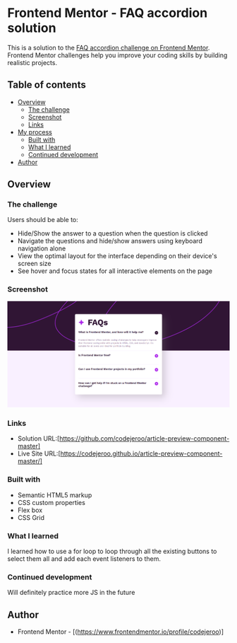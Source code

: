 # Frontend Mentor - FAQ accordion solution

This is a solution to the [FAQ accordion challenge on Frontend Mentor](https://www.frontendmentor.io/challenges/faq-accordion-wyfFdeBwBz). Frontend Mentor challenges help you improve your coding skills by building realistic projects. 

## Table of contents

- [Overview](#overview)
  - [The challenge](#the-challenge)
  - [Screenshot](#screenshot)
  - [Links](#links)
- [My process](#my-process)
  - [Built with](#built-with)
  - [What I learned](#what-i-learned)
  - [Continued development](#continued-development)
- [Author](#author)


## Overview

### The challenge

Users should be able to:

- Hide/Show the answer to a question when the question is clicked
- Navigate the questions and hide/show answers using keyboard navigation alone
- View the optimal layout for the interface depending on their device's screen size
- See hover and focus states for all interactive elements on the page

### Screenshot

![](./screenshot.png)

### Links

- Solution URL:[https://github.com/codejeroo/article-preview-component-master]
- Live Site URL:[https://codejeroo.github.io/article-preview-component-master/]


### Built with

- Semantic HTML5 markup
- CSS custom properties
- Flex box
- CSS Grid

### What I learned
I learned how  to use a for loop to loop through all the existing buttons to select them all and add each event listeners to them.

### Continued development
Will definitely practice more JS in the future
## Author
- Frontend Mentor - [(https://www.frontendmentor.io/profile/codejeroo)]